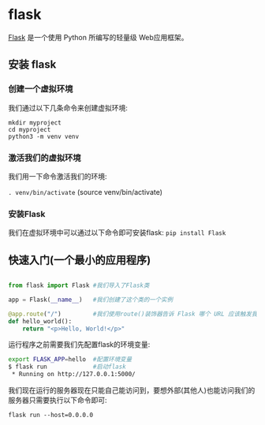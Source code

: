 # flask

[Flask](https://flask.palletsprojects.com/en/2.0.x/) 是一个使用 Python 所编写的轻量级 Web应用框架。

## 安装 flask

### 创建一个虚拟环境

我们通过以下几条命令来创建虚拟环境:

```test
mkdir myproject
cd myproject
python3 -m venv venv
```

### 激活我们的虚拟环境

我们用一下命令激活我们的环境:

`. venv/bin/activate` (source venv/bin/activate)

### 安装Flask

我们在虚拟环境中可以通过以下命令即可安装flask:
`pip install Flask`

## 快速入门(一个最小的应用程序)

```python

from flask import Flask #我们导入了Flask类

app = Flask(__name__)   #我们创建了这个类的一个实例

@app.route("/")         #我们使用route()装饰器告诉 Flask 哪个 URL 应该触发我们的函数
def hello_world():
    return "<p>Hello, World!</p>"

```

运行程序之前需要我们先配置flask的环境变量:

```bash
export FLASK_APP=hello  #配置环境变量
$ flask run             #启动flask
 * Running on http://127.0.0.1:5000/
```

我们现在运行的服务器现在只能自己能访问到，要想外部(其他人)也能访问我们的服务器只需要执行以下命令即可:

`flask run --host=0.0.0.0`
